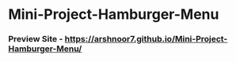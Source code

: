 # Mini-Project-Hamburger-Menu

### Preview Site - https://arshnoor7.github.io/Mini-Project-Hamburger-Menu/
